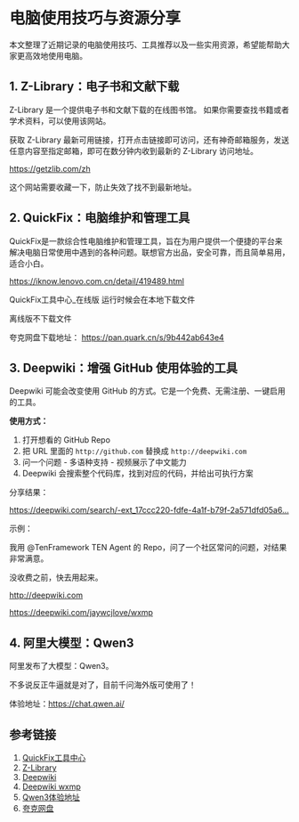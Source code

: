 # 电脑使用技巧与资源分享

本文整理了近期记录的电脑使用技巧、工具推荐以及一些实用资源，希望能帮助大家更高效地使用电脑。

## 1. Z-Library：电子书和文献下载

Z-Library 是一个提供电子书和文献下载的在线图书馆。 如果你需要查找书籍或者学术资料，可以使用该网站。

获取 Z-Library 最新可用链接，打开点击链接即可访问，还有神奇邮箱服务，发送任意内容至指定邮箱，即可在数分钟内收到最新的 Z-Library 访问地址。

https://getzlib.com/zh

这个网站需要收藏一下，防止失效了找不到最新地址。

## 2. QuickFix：电脑维护和管理工具

QuickFix是一款综合性电脑维护和管理工具，旨在为用户提供一个便捷的平台来解决电脑日常使用中遇到的各种问题。联想官方出品，安全可靠，而且简单易用，适合小白。

https://iknow.lenovo.com.cn/detail/419489.html

QuickFix工具中心_在线版
运行时候会在本地下载文件

离线版不下载文件

夸克网盘下载地址：
https://pan.quark.cn/s/9b442ab643e4

## 3. Deepwiki：增强 GitHub 使用体验的工具

Deepwiki 可能会改变使用 GitHub 的方式。它是一个免费、无需注册、一键启用的工具。

**使用方式：**

1.  打开想看的 GitHub Repo
2.  把 URL 里面的 `http://github.com` 替换成 `http://deepwiki.com`
3.  问一个问题 - 多语种支持 - 视频展示了中文能力
4.  Deepwiki 会搜索整个代码库，找到对应的代码，并给出可执行方案

分享结果：

https://deepwiki.com/search/-ext_17ccc220-fdfe-4a1f-b79f-2a571dfd05a6…

示例：

我用 @TenFramework TEN Agent 的 Repo，问了一个社区常问的问题，对结果非常满意。

没收费之前，快去用起来。

http://deepwiki.com

https://deepwiki.com/jaywcjlove/wxmp

## 4. 阿里大模型：Qwen3

阿里发布了大模型：Qwen3。

不多说反正牛逼就是对了，目前千问海外版可使用了！

体验地址：https://chat.qwen.ai/

## 参考链接

1.  [QuickFix工具中心](https://iknow.lenovo.com.cn/detail/419489.html)
2.  [Z-Library](https://getzlib.com/zh)
3.  [Deepwiki](http://deepwiki.com)
4.  [Deepwiki wxmp](https://deepwiki.com/jaywcjlove/wxmp)
5.  [Qwen3体验地址](https://chat.qwen.ai/)
6.  [夸克网盘](https://pan.quark.cn/s/9b442ab643e4)
